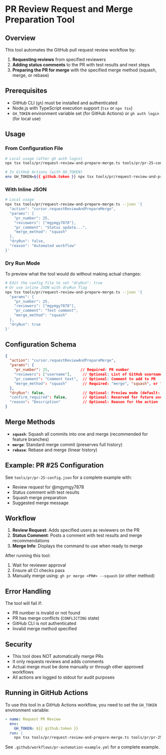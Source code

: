# PR Review Request and Merge Preparation Tool

## Overview

This tool automates the GitHub pull request review workflow by:

1. **Requesting reviews** from specified reviewers
2. **Adding status comments** to the PR with test results and next steps
3. **Preparing the PR for merge** with the specified merge method (squash, merge, or rebase)

## Prerequisites

- GitHub CLI (`gh`) must be installed and authenticated
- Node.js with TypeScript execution support (`tsx` or `npx tsx`)
- `GH_TOKEN` environment variable set (for GitHub Actions) or `gh auth login` (for local use)

## Usage

### From Configuration File

```bash
# Local usage (after gh auth login)
npx tsx tools/pr/request-review-and-prepare-merge.ts tools/pr/pr-25-config.json

# In GitHub Actions (with GH_TOKEN)
env GH_TOKEN=${{ github.token }} npx tsx tools/pr/request-review-and-prepare-merge.ts tools/pr/pr-25-config.json
```

### With Inline JSON

```bash
# Local usage
npx tsx tools/pr/request-review-and-prepare-merge.ts --json '{
  "action": "cursor.requestReviewAndPrepareMerge",
  "params": {
    "pr_number": 25,
    "reviewers": ["mgymgy7878"],
    "pr_comment": "Status update...",
    "merge_method": "squash"
  },
  "dryRun": false,
  "reason": "Automated workflow"
}'
```

### Dry Run Mode

To preview what the tool would do without making actual changes:

```bash
# Edit the config file to set "dryRun": true
# Or use inline JSON with dryRun flag
npx tsx tools/pr/request-review-and-prepare-merge.ts --json '{
  "params": {
    "pr_number": 25,
    "reviewers": ["mgymgy7878"],
    "pr_comment": "Test comment",
    "merge_method": "squash"
  },
  "dryRun": true
}'
```

## Configuration Schema

```json
{
  "action": "cursor.requestReviewAndPrepareMerge",
  "params": {
    "pr_number": 25,              // Required: PR number
    "reviewers": ["username"],     // Optional: List of GitHub usernames
    "pr_comment": "Comment text",  // Optional: Comment to add to PR
    "merge_method": "squash"       // Required: "merge", "squash", or "rebase"
  },
  "dryRun": false,                 // Optional: Preview mode (default: false)
  "confirm_required": false,       // Optional: Reserved for future use
  "reason": "Description"          // Optional: Reason for the action
}
```

## Merge Methods

- **`squash`**: Squash all commits into one and merge (recommended for feature branches)
- **`merge`**: Standard merge commit (preserves full history)
- **`rebase`**: Rebase and merge (linear history)

## Example: PR #25 Configuration

See `tools/pr/pr-25-config.json` for a complete example with:
- Review request for @mgymgy7878
- Status comment with test results
- Squash merge preparation
- Suggested merge message

## Workflow

1. **Review Request**: Adds specified users as reviewers on the PR
2. **Status Comment**: Posts a comment with test results and merge recommendations
3. **Merge Info**: Displays the command to use when ready to merge

After running this tool:
1. Wait for reviewer approval
2. Ensure all CI checks pass
3. Manually merge using: `gh pr merge <PR#> --squash` (or other method)

## Error Handling

The tool will fail if:
- PR number is invalid or not found
- PR has merge conflicts (`CONFLICTING` state)
- GitHub CLI is not authenticated
- Invalid merge method specified

## Security

- This tool does NOT automatically merge PRs
- It only requests reviews and adds comments
- Actual merge must be done manually or through other approved workflows
- All actions are logged to stdout for audit purposes

## Running in GitHub Actions

To use this tool in a GitHub Actions workflow, you need to set the `GH_TOKEN` environment variable:

```yaml
- name: Request PR Review
  env:
    GH_TOKEN: ${{ github.token }}
  run: |
    npx tsx tools/pr/request-review-and-prepare-merge.ts tools/pr/pr-25-config.json
```

See `.github/workflows/pr-automation-example.yml` for a complete example.

